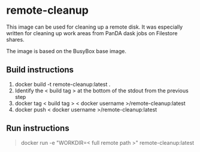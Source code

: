 # remote-cleanup

This image can be used for cleaning up a remote disk. It was especially written for cleaning
up work areas from PanDA dask jobs on Filestore shares.

The image is based on the BusyBox base image.

## Build instructions

1. docker build -t remote-cleanup:latest .
2. Identify the < build tag > at the bottom of the stdout from the previous step
3. docker tag < build tag > < docker username >/remote-cleanup:latest
4. docker push < docker username >/remote-cleanup:latest

## Run instructions

> docker run -e "WORKDIR=< full remote path >" remote-cleanup:latest
